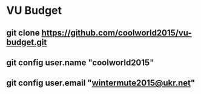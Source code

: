 # VU Budget
git clone https://github.com/coolworld2015/vu-budget.git
-------------------------------------------------------------------------------------------------
git config user.name "coolworld2015"
-------------------------------------------------------------------------------------------------
git config user.email "wintermute2015@ukr.net"
-------------------------------------------------------------------------------------------------